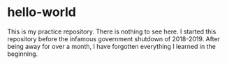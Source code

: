 # hello-world
This is my practice repository. There is nothing to see here.
I started this repository before the infamous government shutdown of 2018-2019. After being away for over a month, I have forgotten everything I learned in the beginning. 
